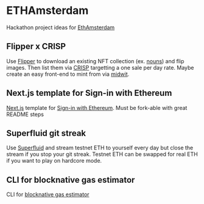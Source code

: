 # ETHAmsterdam

Hackathon project ideas for [EthAmsterdam](https://amsterdam.ethglobal.com/)

## Flipper x CRISP
Use [Flipper](https://github.com/Anish-Agnihotri/flipper) to download an existing NFT collection (ex. [nouns](https://nouns.wtf/)) and flip images. Then list them via [CRISP](https://github.com/FrankieIsLost/CRISP) targetting a one sale per day rate. Maybe create an easy front-end to mint from via [midwit](https://midwit.vercel.app).

## Next.js template for Sign-in with Ethereum
[Next.js](https://nextjs.org/) template for [Sign-in with Ethereum](https://docs.login.xyz/). Must be fork-able with great README steps

## Superfluid git streak
Use [Superfluid](https://www.superfluid.finance/home) and stream testnet ETH to yourself every day but close the stream if you stop your git streak. Testnet ETH can be swapped for real ETH if you want to play on hardcore mode.

## CLI for blocknative gas estimator
CLI for [blocknative gas estimator](https://www.blocknative.com/gas-estimator)

